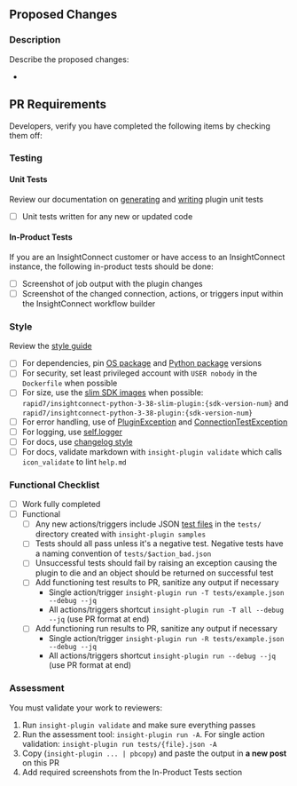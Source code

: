 ## Proposed Changes

### Description

Describe the proposed changes:

  -

## PR Requirements

Developers, verify you have completed the following items by checking them off:

### Testing

#### Unit Tests

Review our documentation on [generating](https://docs.rapid7.com/insightconnect/unit-test-generation) and [writing](https://docs.rapid7.com/insightconnect/unit-test-primer) plugin unit tests

- [ ] Unit tests written for any new or updated code

#### In-Product Tests

If you are an InsightConnect customer or have access to an InsightConnect instance, the following in-product tests should be done:

- [ ] Screenshot of job output with the plugin changes
- [ ] Screenshot of the changed connection, actions, or triggers input within the InsightConnect workflow builder

### Style

Review the [style guide](https://docs.rapid7.com/insightconnect/style-guide/)

- [ ] For dependencies, pin [OS package](https://docs.rapid7.com/insightconnect/style-guide/#dockerfile) and [Python package](https://docs.rapid7.com/insightconnect/style-guide/#requirements.txt) versions
- [ ] For security, set least privileged account with ``USER nobody`` in the ``Dockerfile`` when possible
- [ ] For size, use the [slim SDK images](https://docs.rapid7.com/insightconnect/sdk-guide/#sdk-guide) when possible: ``rapid7/insightconnect-python-3-38-slim-plugin:{sdk-version-num}`` and ``rapid7/insightconnect-python-3-38-plugin:{sdk-version-num}``
- [ ] For error handling, use of [PluginException](https://docs.rapid7.com/insightconnect/error-handling-in-integrations/#plugin-exceptions) and [ConnectionTestException](https://docs.rapid7.com/insightconnect/error-handling-in-integrations#connection-exceptions)
- [ ] For logging, use [self.logger](https://docs.rapid7.com/insightconnect/sdk-guide/#logging)
- [ ] For docs, use [changelog style](https://docs.rapid7.com/insightconnect/style-guide/#changelog)
- [ ] For docs, validate markdown with ``insight-plugin validate`` which calls ``icon_validate`` to lint ``help.md``

### Functional Checklist
- [ ] Work fully completed
- [ ] Functional
  - [ ] Any new actions/triggers include JSON [test files](https://docs.rapid7.com/insightconnect/style-guide/#tests) in the `tests/` directory created with `insight-plugin samples`
  - [ ] Tests should all pass unless it's a negative test. Negative tests have a naming convention of `tests/$action_bad.json`
  - [ ] Unsuccessful tests should fail by raising an exception causing the plugin to die and an object should be returned on successful test
  - [ ] Add functioning test results to PR, sanitize any output if necessary
    * Single action/trigger `insight-plugin run -T tests/example.json --debug --jq`
    * All actions/triggers shortcut `insight-plugin run -T all --debug --jq` (use PR format at end)
  - [ ] Add functioning run results to PR, sanitize any output if necessary
    * Single action/trigger `insight-plugin run -R tests/example.json --debug --jq`
    * All actions/triggers shortcut `insight-plugin run --debug --jq` (use PR format at end)

### Assessment

You must validate your work to reviewers:

1. Run `insight-plugin validate` and make sure everything passes
2. Run the assessment tool: `insight-plugin run -A`. For single action validation: `insight-plugin run tests/{file}.json -A`
3. Copy (`insight-plugin ... | pbcopy`) and paste the output in **a new post** on this PR
4. Add required screenshots from the In-Product Tests section
